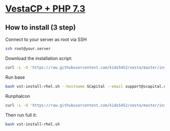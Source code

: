 [VestaCP + PHP 7.3](https://github.com/pnduonghd/vesta)
==================================================

How to install (3 step)
----------------------------
Connect to your server as root via SSH
```bash
ssh root@your.server
```

Download the installation script:
```bash
curl -L -O 'https://raw.githubusercontent.com/kidx5452/vesta/master/install/vst-install-rhel.sh'
```
Run base

```bash
bash vst-install-rhel.sh --hostname SCapital --email support@scapital.com --nginx yes --phpfpm yes --apache no --named yes --remi yes --vsftpd no --proftpd no --iptables yes --fail2ban no --quota no --exim no --dovecot no --spamassassin no --clamav no --softaculous yes --mysql yes --postgresql no
```
Runphalcon
```bash
curl -L -O 'https://raw.githubusercontent.com/kidx5452/vesta/master/install/install_base.sh'
```


Then run full it:
```bash
bash vst-install-rhel.sh
```
